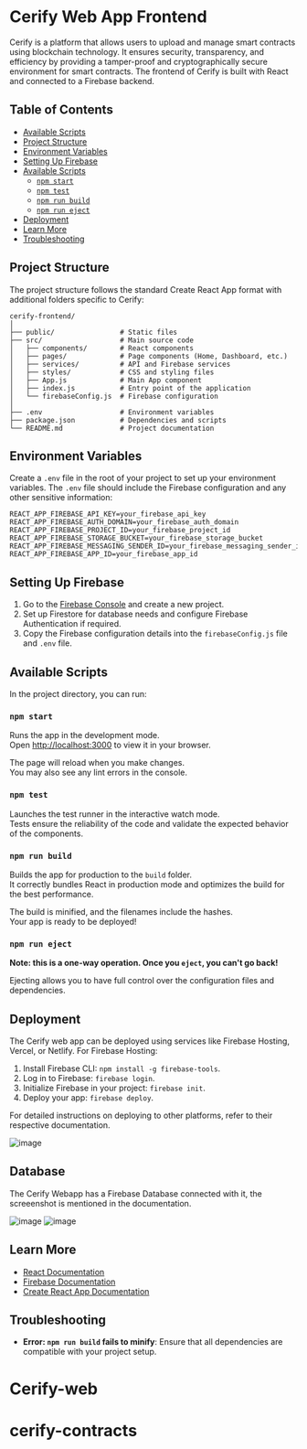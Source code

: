 

# Cerify Web App Frontend

Cerify is a platform that allows users to upload and manage smart contracts using blockchain technology. It ensures security, transparency, and efficiency by providing a tamper-proof and cryptographically secure environment for smart contracts. The frontend of Cerify is built with React and connected to a Firebase backend.

## Table of Contents

- [Available Scripts](#available-scripts)
- [Project Structure](#project-structure)
- [Environment Variables](#environment-variables)
- [Setting Up Firebase](#setting-up-firebase)
- [Available Scripts](#available-scripts)
  - [`npm start`](#npm-start)
  - [`npm test`](#npm-test)
  - [`npm run build`](#npm-run-build)
  - [`npm run eject`](#npm-run-eject)
- [Deployment](#deployment)
- [Learn More](#learn-more)
- [Troubleshooting](#troubleshooting)

## Project Structure

The project structure follows the standard Create React App format with additional folders specific to Cerify:

```
cerify-frontend/
│
├── public/                # Static files
├── src/                   # Main source code
│   ├── components/        # React components
│   ├── pages/             # Page components (Home, Dashboard, etc.)
│   ├── services/          # API and Firebase services
│   ├── styles/            # CSS and styling files
│   ├── App.js             # Main App component
│   ├── index.js           # Entry point of the application
│   └── firebaseConfig.js  # Firebase configuration
│
├── .env                   # Environment variables
├── package.json           # Dependencies and scripts
└── README.md              # Project documentation
```

## Environment Variables

Create a `.env` file in the root of your project to set up your environment variables. The `.env` file should include the Firebase configuration and any other sensitive information:

```plaintext
REACT_APP_FIREBASE_API_KEY=your_firebase_api_key
REACT_APP_FIREBASE_AUTH_DOMAIN=your_firebase_auth_domain
REACT_APP_FIREBASE_PROJECT_ID=your_firebase_project_id
REACT_APP_FIREBASE_STORAGE_BUCKET=your_firebase_storage_bucket
REACT_APP_FIREBASE_MESSAGING_SENDER_ID=your_firebase_messaging_sender_id
REACT_APP_FIREBASE_APP_ID=your_firebase_app_id
```

## Setting Up Firebase

1. Go to the [Firebase Console](https://console.firebase.google.com/) and create a new project.
2. Set up Firestore for database needs and configure Firebase Authentication if required.
3. Copy the Firebase configuration details into the `firebaseConfig.js` file and `.env` file.

## Available Scripts

In the project directory, you can run:

### `npm start`

Runs the app in the development mode.  
Open [http://localhost:3000](http://localhost:3000) to view it in your browser.

The page will reload when you make changes.  
You may also see any lint errors in the console.

### `npm test`

Launches the test runner in the interactive watch mode.  
Tests ensure the reliability of the code and validate the expected behavior of the components.

### `npm run build`

Builds the app for production to the `build` folder.  
It correctly bundles React in production mode and optimizes the build for the best performance. 

The build is minified, and the filenames include the hashes.  
Your app is ready to be deployed!

### `npm run eject`

**Note: this is a one-way operation. Once you `eject`, you can't go back!**  

Ejecting allows you to have full control over the configuration files and dependencies.

## Deployment

The Cerify web app can be deployed using services like Firebase Hosting, Vercel, or Netlify. For Firebase Hosting:

1. Install Firebase CLI: `npm install -g firebase-tools`.
2. Log in to Firebase: `firebase login`.
3. Initialize Firebase in your project: `firebase init`.
4. Deploy your app: `firebase deploy`.

For detailed instructions on deploying to other platforms, refer to their respective documentation.

![image](https://github.com/user-attachments/assets/b31695ab-e254-4dca-8c89-0603a22f990b)



## Database
The Cerify Webapp has a Firebase Database connected with it, the screeenshot is mentioned in the documentation.

![image](https://github.com/user-attachments/assets/54cd12e7-31dd-4bb4-a6ca-efdcda9c2872)
![image](https://github.com/user-attachments/assets/e591444a-4212-491b-a0c2-4741dc854bbc)


## Learn More

- [React Documentation](https://reactjs.org/)
- [Firebase Documentation](https://firebase.google.com/docs)
- [Create React App Documentation](https://facebook.github.io/create-react-app/docs/getting-started)

## Troubleshooting

- **Error: `npm run build` fails to minify**: Ensure that all dependencies are compatible with your project setup.
# Cerify-web
# cerify-contracts
